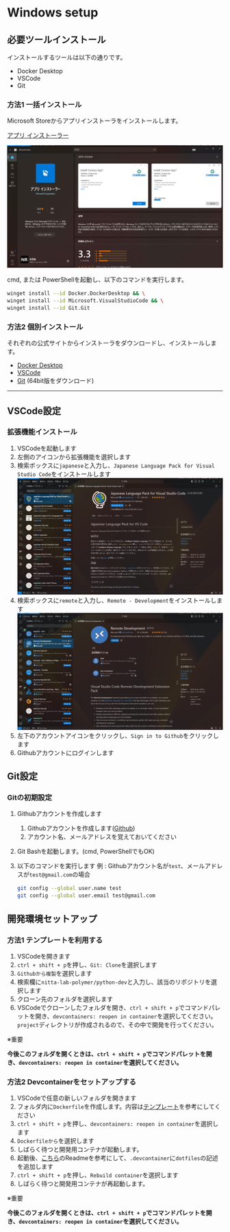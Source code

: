 # Windows setup

## 必要ツールインストール

インストールするツールは以下の通りです。

- Docker Desktop
- VSCode
- Git

### 方法1 一括インストール

Microsoft Storeからアプリインストーラをインストールします。

[アプリ インストーラー](https://www.microsoft.com/store/productId/9NBLGGH4NNS1?ocid=pdpshare)

![Alt text](img/winget.png)

cmd, または PowerShellを起動し、以下のコマンドを実行します。

```bash
winget install --id Docker.DockerDesktop && \
winget install --id Microsoft.VisualStudioCode && \
winget install --id Git.Git
```

### 方法2 個別インストール

それぞれの公式サイトからインストーラをダウンロードし、インストールします。

- [Docker Desktop](https://www.docker.com/products/docker-desktop)
- [VSCode](https://code.visualstudio.com/)
- [Git](https://git-scm.com/download/win) (64bit版をダウンロード)

---

## VSCode設定

### 拡張機能インストール

1. VSCodeを起動します
2. 左側のアイコンから拡張機能を選択します
3. 検索ボックスに`japanese`と入力し、`Japanese Language Pack for Visual Studio Code`をインストールします　![Alt text](img/jpLangPack.png)
4. 検索ボックスに`remote`と入力し、`Remote - Development`をインストールします　![Alt text](img/remote.png)
5. 左下のアカウントアイコンをクリックし、`Sign in to Github`をクリックします
6. Githubアカウントにログインします

## Git設定

### Gitの初期設定

1. Githubアカウントを作成します
    1. Githubアカウントを作成します([Github](https://github.co.jp/))
    2. アカウント名、メールアドレスを覚えておいてください
2. Git Bashを起動します。(cmd, PowerShellでもOK)
3. 以下のコマンドを実行します
    例 : Githubアカウント名が`test`、メールアドレスが`test@gmail.com`の場合

    ```bash
    git config --global user.name test
    git config --global user.email test@gmail.com
    ```

## 開発環境セットアップ

### 方法1 テンプレートを利用する

1. VSCodeを開きます
2. `ctrl + shift + p`を押し、`Git: Clone`を選択します
3. `Githubから複製`を選択します
4. 検索欄に`nitta-lab-polymer/python-dev`と入力し、該当のリポジトリを選択します
5. クローン先のフォルダを選択します
6. VSCodeでクローンしたフォルダを開き、`ctrl + shift + p`でコマンドパレットを開き、`devcontainers: reopen in container`を選択してください。`project`ディレクトリが作成されるので、その中で開発を行ってください。

※重要

**今後このフォルダを開くときは、`ctrl + shift + p`でコマンドパレットを開き、`devcontainers: reopen in container`を選択してください。**

### 方法2 Devcontainerをセットアップする

1. VSCodeで任意の新しいフォルダを開きます
2. フォルダ内に`Dockerfile`を作成します。内容は[テンプレート](https://github.com/nitta-lab-polymer/python-dev)を参考にしてください
3. `ctrl + shift + p`を押し、`devcontainers: reopen in container`を選択します
4. `Dockerfileから`を選択します
5. しばらく待つと開発用コンテナが起動します。
6. 起動後、[こちら](https://github.com/nitta-lab-polymer/dotfiles)のReadmeを参考にして、`.devcontainer`に`dotfiles`の記述を追加します
7. `ctrl + shift + p`を押し、`Rebuild container`を選択します
8. しばらく待つと開発用コンテナが再起動します。

※重要

**今後このフォルダを開くときは、`ctrl + shift + p`でコマンドパレットを開き、`devcontainers: reopen in container`を選択してください。**
